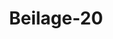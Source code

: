 ---  
schema: default  
title: Beilage-20  
organization: Team Charlie  
notes: "<p>§.1</p><p>Note

de S. E. Mr. le baron dAnsrorr etc. etc., à S. E. Mr. le baron de Monen-

Berunensosen, Ministre

presidant la haute Diete de la serenissime Confede

ration Termanique, etc. etc.

Par suite des principes adoptes par da Majesté imperiale de donner une entiere

publicite aus resultats des enquétes motivees par les coupables entreprises et les

projets plus coupables encore dassociations secretes derourertes en Russie, le

souesigne, Euroge extraordinaire et Ministre plenipotentiaire de Sa Majesté IEm-

pereur de toutes les Russies, a eté dans le cas à diverses reprises, de faire à cet

egard 2 la Serbaissime Conkéderation Termanique des communications, qui ont

pu Qui prourer que Von ne se departirait pas de ce systéme de publicité qui

montre la justice dans tout Péclat de son independance. Le soussigné est charge

en consequence de communiquer aujourdbui doffice à la dite Conféderation par

le haute Diete, son organe, le rapport binal présenté par la Commission denquéte

a Sa Majeste Empereur.

Gest sur les chess daccusations indiques dans cette piéce, que vont etre jugés

les individus traduits devant la haute Cour nationale, dont Pétabliscement et la

composition ont eif annoncés dans le maniteste Imperial du 7 Juin.

Le sonssigné prie son Excellence Monsieur le Baron de Münch-Bellinghausen

de receroir les assurances renourelees de es haute consideration.

Franclort s. M. le 7/. Juillet 1826.

lägete dAnetett</p>"  
resources:  
- format: png  
  name: Page171[1].png  
  url: ../../Protokolle_BV_18_1826/Beilage-20/Page171[1].png  
category:   
  - Protokolle_BV_18_1826  
maintainer: Tao Luo  
maintainer_email: t.luo.21@abdn.ac.uk  
---